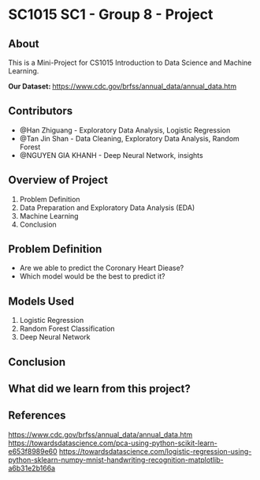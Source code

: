 # SC1015 SC1 - Group 8 - Project 

## About

This is a Mini-Project for CS1015 Introduction to Data Science and Machine Learning.

<b> Our Dataset: </b> https://www.cdc.gov/brfss/annual_data/annual_data.htm
  
## Contributors

- @Han Zhiguang - Exploratory Data Analysis, Logistic Regression
- @Tan Jin Shan - Data Cleaning, Exploratory Data Analysis, Random Forest
- @NGUYEN GIA KHANH - Deep Neural Network, insights

<h2> Overview of Project </h2> 
  <ol>
    <li> Problem Definition </li> 
    <li> Data Preparation and Exploratory Data Analysis (EDA) </li> 
    <li> Machine Learning  </li> 
    <li> Conclusion </li> 
  </ol>

## Problem Definition

- Are we able to predict the Coronary Heart Diease?
- Which model would be the best to predict it?

## Models Used

1. Logistic Regression
2. Random Forest Classification
3. Deep Neural Network

## Conclusion



## What did we learn from this project?


## References
https://www.cdc.gov/brfss/annual_data/annual_data.htm
https://towardsdatascience.com/pca-using-python-scikit-learn-e653f8989e60
https://towardsdatascience.com/logistic-regression-using-python-sklearn-numpy-mnist-handwriting-recognition-matplotlib-a6b31e2b166a
